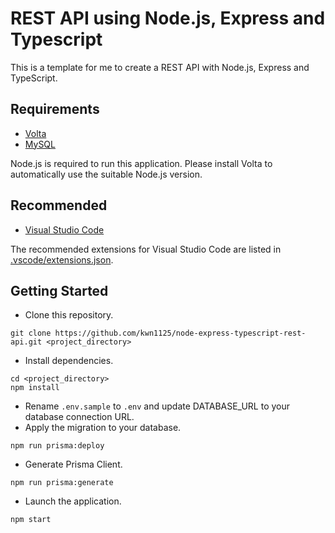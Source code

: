 # REST API using Node.js, Express and Typescript

This is a template for me to create a REST API with Node.js, Express and TypeScript.

## Requirements

- [Volta](https://volta.sh/)
- [MySQL](https://www.mysql.com/)

Node.js is required to run this application. Please install Volta to automatically use the suitable Node.js version.

## Recommended

- [Visual Studio Code](https://code.visualstudio.com/)

The recommended extensions for Visual Studio Code are listed in [.vscode/extensions.json](.vscode/extensions.json).

## Getting Started

- Clone this repository.

```
git clone https://github.com/kwn1125/node-express-typescript-rest-api.git <project_directory>
```

- Install dependencies.

```
cd <project_directory>
npm install
```

- Rename `.env.sample` to `.env` and update DATABASE_URL to your database connection URL.
- Apply the migration to your database.

```
npm run prisma:deploy
```

- Generate Prisma Client.

```
npm run prisma:generate
```

- Launch the application.

```
npm start
```
